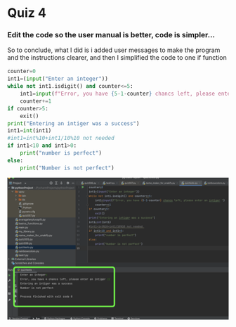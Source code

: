 # Quiz 4
### Edit the code so the user manual is better, code is simpler...
So to conclude, what I did is i added user messages to make the program and the instructions clearer, and then I simplified the code to one if function
```.py
counter=0
int1=(input("Enter an integer"))
while not int1.isdigit() and counter<=5:
    int1=input(f"Error, you have {5-1-counter} chancs left, please enter an intiger ")
    counter+=1
if counter>5:
    exit()
print("Entering an intiger was a success")
int1=int(int1)
#int1=int%10+int1/10%10 not needed 
if int1<10 and int1>0:
    print("number is perfect")
else:
    print("Number is not perfect")
```
![Successful test](https://github.com/AleksandarDzudzevic/Unit-1/blob/main/Quiz004test.png)
